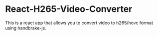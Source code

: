 # React-H265-Video-Converter
This is a react app that allows you to convert video to h265/hevc format using handbrake-js.
